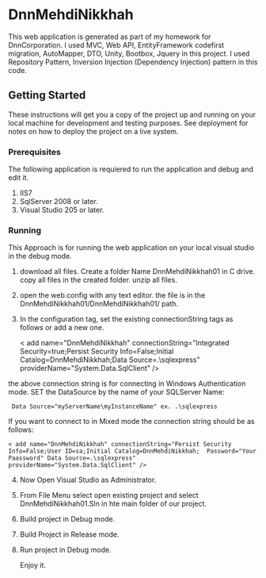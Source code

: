 # DnnMehdiNikkhah
This web application is generated as part of my homework for  DnnCorporation. 
 I used MVC, Web API, EntityFramework codefirst migration, AutoMapper, DTO, Unity, Bootbox, Jquery in this project.
 I used Repository Pattern, Inversion Injection (Dependency Injection) pattern in this code.
## Getting Started
These instructions will get you a copy of the project up and running on your local machine for development and testing purposes. See deployment for notes on how to deploy the project on a live system.
### Prerequisites
The following application is requiered to run the application and debug and edit it.
1. IIS7
2. SqlServer 2008 or later.
3. Visual Studio 205 or later.
### Running
This Approach is for running the web application on your local visual studio in the debug mode.
1. download all files. Create a folder Name DnnMehdiNikkhah01 in C drive. copy all files in the created folder. unzip all files.
2. open the web.config with any text editor. the file is in the DnnMehdiNikkhah01/DnnMehdiNikkhah01/ path.
3. In the configuration tag, set the existing connectionString tags as follows or add a new one.
   
   < add name="DnnMehdiNikkhah" connectionString="Integrated Security=true;Persist Security Info=False;Initial Catalog=DnnMehdiNikkhah;Data Source=.\sqlexpress" providerName="System.Data.SqlClient" /> 
   
   
 the above connection string is for connecting in Windows Authentication mode. SET the DataSource by the name of your SQLServer Name:
 
     Data Source="myServerName\myInstanceName" ex. .\sqlexpress
     
  If you want to connect to in Mixed mode the connection string should be as follows:

    < add name="DnnMehdiNikkhah" connectionString="Persist Security Info=False;User ID=sa;Initial Catalog=DnnMehdiNikkhah;  Password="Your Paassword" Data Source=.\sqlexpress" providerName="System.Data.SqlClient" />
    
4. Now Open Visual Studio as Administrator. 
5. From File Menu select open existing project and select DnnMehdiNikkhah01.Sln in hte main folder of our project.
6. Build project in Debug mode.
7. Build Project in Release mode.
8. Run project in Debug mode.

   Enjoy it.
  
